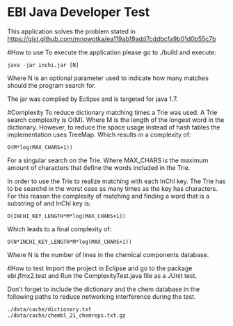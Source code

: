 # EBI Java Developer Test
This application solves the problem stated in https://gist.github.com/mnowotka/ea119ab19add7cddbcfa9b01d0b55c7b 

#How to use
To execute the application please go to ./build and execute:

    java -jar inchi.jar [N]

Where N is an optional parameter used to indicate how many matches should the program search for.

The jar was compiled by Eclipse and is targeted for java 1.7.

#Complexity
To reduce dictionary matching times a Trie was used. A Trie search complexity is O(M). Where M is the length of the longest word in the dictionary. However, to reduce the space usage instead of hash tables the implementation uses TreeMap. Which results in a complexity of:

    O(M*log(MAX_CHARS+1))

For a singular search on the Trie. Where MAX_CHARS is the maximum amount of characters that define the words included in the Trie.

In order to use the Trie to realize matching with each InChI key. The Trie has to be searchd in the worst case as many times as the key has characters. For this reason the complexity of matching and finding a word that is a substring of and InChI key is:

    O(INCHI_KEY_LENGTH*M*log(MAX_CHARS+1))

Which leads to a final complexity of:

    O(N*INCHI_KEY_LENGTH*M*log(MAX_CHARS+1))

Where N is the number of lines in the chemical components database.

#How to test
Import the project in Eclipse and go to the package ebi.jfmx2.test and Run the ComplexityTest.java file as a JUnit test.

Don't forget to include the dictionary and the chem database in the following paths to reduce networking interference during the test.

    ./data/cache/dictionary.txt
    ./data/cache/chembl_21_chemreps.txt.gz
